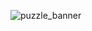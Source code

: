 
![puzzle_banner](https://github.com/Puzzlee-Studio/.github/assets/106649669/51e77412-af3a-4b5f-90b9-b27b1a2f60ca)
